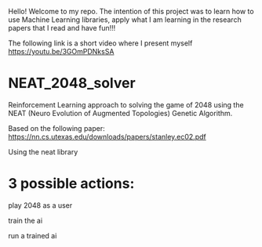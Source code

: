 Hello! Welcome to my repo. The intention of this project was to learn how to use Machine Learning libraries, apply what I am learning in the research papers that I read and have fun!!!


The following link is a short video where I present myself
https://youtu.be/3GOmPDNksSA

# NEAT_2048_solver
Reinforcement Learning approach to solving the game of 2048 using the NEAT (Neuro Evolution of Augmented Topologies) Genetic Algorithm.

Based on the following paper: 
https://nn.cs.utexas.edu/downloads/papers/stanley.ec02.pdf

Using the neat library

# 3 possible actions:

play 2048 as a user

train the ai

run a trained ai
